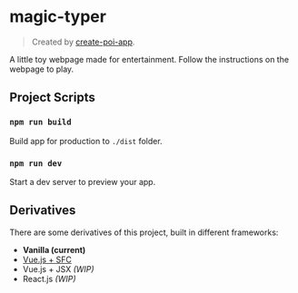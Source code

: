 # magic-typer

> Created by [create-poi-app](https://poi.js.org).

A little toy webpage made for entertainment. Follow the instructions on the webpage to play.

## Project Scripts

### `npm run build`

Build app for production to `./dist` folder.

### `npm run dev`

Start a dev server to preview your app.

## Derivatives

There are some derivatives of this project, built in different frameworks:

- **Vanilla (current)**
- [Vue.js + SFC](https://github.com/KsRyY/magic-typer)
- Vue.js + JSX _(WIP)_
- React.js _(WIP)_
